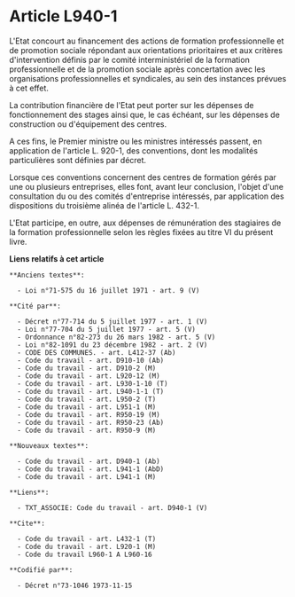 # Article L940-1

L'Etat concourt au financement des actions de formation professionnelle et de promotion sociale répondant aux orientations
prioritaires et aux critères d'intervention définis par le comité interministériel de la formation professionnelle et de la
promotion sociale après concertation avec les organisations professionnelles et syndicales, au sein des instances prévues à
cet effet.

La contribution financière de l'Etat peut porter sur les dépenses de fonctionnement des stages ainsi que, le cas échéant, sur
les dépenses de construction ou d'équipement des centres.

A ces fins, le Premier ministre ou les ministres intéressés passent, en application de l'article L. 920-1, des conventions,
dont les modalités particulières sont définies par décret.

Lorsque ces conventions concernent des centres de formation gérés par une ou plusieurs entreprises, elles font, avant leur
conclusion, l'objet d'une consultation du ou des comités d'entreprise intéressés, par application des dispositions du
troisième alinéa de l'article L. 432-1.

L'Etat participe, en outre, aux dépenses de rémunération des stagiaires de la formation professionnelle selon les règles
fixées au titre VI du présent livre.

**Liens relatifs à cet article**

	**Anciens textes**:

	  - Loi n°71-575 du 16 juillet 1971 - art. 9 (V)

	**Cité par**:

	  - Décret n°77-714 du 5 juillet 1977 - art. 1 (V)
	  - Loi n°77-704 du 5 juillet 1977 - art. 5 (V)
	  - Ordonnance n°82-273 du 26 mars 1982 - art. 5 (V)
	  - Loi n°82-1091 du 23 décembre 1982 - art. 2 (V)
	  - CODE DES COMMUNES. - art. L412-37 (Ab)
	  - Code du travail - art. D910-10 (Ab)
	  - Code du travail - art. D910-2 (M)
	  - Code du travail - art. L920-12 (M)
	  - Code du travail - art. L930-1-10 (T)
	  - Code du travail - art. L940-1-1 (T)
	  - Code du travail - art. L950-2 (T)
	  - Code du travail - art. L951-1 (M)
	  - Code du travail - art. R950-19 (M)
	  - Code du travail - art. R950-23 (Ab)
	  - Code du travail - art. R950-9 (M)

	**Nouveaux textes**:

	  - Code du travail - art. D940-1 (Ab)
	  - Code du travail - art. L941-1 (AbD)
	  - Code du travail - art. L941-1 (M)

	**Liens**:

	  - TXT_ASSOCIE: Code du travail - art. D940-1 (V)

	**Cite**:

	  - Code du travail - art. L432-1 (T)
	  - Code du travail - art. L920-1 (M)
	  - Code du travail L960-1 A L960-16

	**Codifié par**:

	  - Décret n°73-1046 1973-11-15
